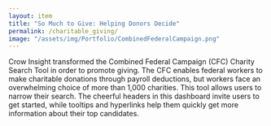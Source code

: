 ```yaml
---
layout: item
title: "So Much to Give: Helping Donors Decide"
permalink: /charitable_giving/
image: "/assets/img/Portfolio/CombinedFederalCampaign.png"
---
```

Crow Insight transformed the Combined Federal Campaign (CFC) Charity Search Tool in order to promote giving. The CFC enables federal workers to make charitable donations through payroll deductions, but workers face an overwhelming choice of more than 1,000 charities. This tool allows users to narrow their search.
The cheerful headers in this dashboard invite users to get started, while tooltips and hyperlinks help them quickly get more information about their top candidates.